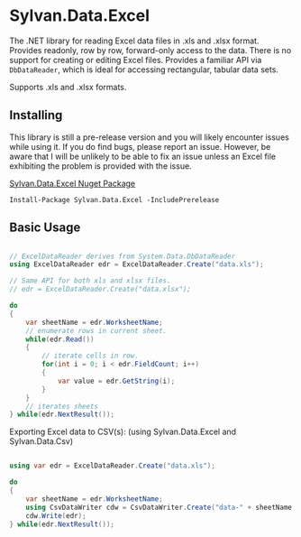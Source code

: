 # Sylvan.Data.Excel

The .NET library for reading Excel data files in .xls and .xlsx format.
Provides readonly, row by row, forward-only access to the data.
There is no support for creating or editing Excel files.
Provides a familiar API via `DbDataReader`, which is ideal for accessing rectangular, tabular data sets.

Supports .xls and .xlsx formats.

## Installing

This library is still a pre-release version and you will likely encounter issues while using it.
If you do find bugs, please report an issue. However, be aware that I will be unlikely to be able 
to fix an issue unless an Excel file exhibiting the problem is provided with the issue.

[Sylvan.Data.Excel Nuget Package](https://www.nuget.org/packages/Sylvan.Data.Excel/)

`Install-Package Sylvan.Data.Excel -IncludePrerelease`

## Basic Usage
```C#

// ExcelDataReader derives from System.Data.DbDataReader
using ExcelDataReader edr = ExcelDataReader.Create("data.xls");

// Same API for both xls and xlsx files.
// edr = ExcelDataReader.Create("data.xlsx");

do 
{
	var sheetName = edr.WorksheetName;
	// enumerate rows in current sheet.
	while(edr.Read())
	{
		// iterate cells in row.
		for(int i = 0; i < edr.FieldCount; i++)
		{
			var value = edr.GetString(i);
		}
	}
	// iterates sheets
} while(edr.NextResult());

```

Exporting Excel data to CSV(s): (using Sylvan.Data.Excel and Sylvan.Data.Csv)
```C#

using var edr = ExcelDataReader.Create("data.xls");

do 
{
	var sheetName = edr.WorksheetName;
	using CsvDataWriter cdw = CsvDataWriter.Create("data-" + sheetName + ".csv")
	cdw.Write(edr);
} while(edr.NextResult());

```
